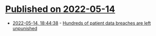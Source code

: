 # [Published on 2022-05-14](index.md)

* [2022-05-14, 18:44:38](https://news.ycombinator.com/item?id=31381014) - [Hundreds of patient data breaches are left unpunished](https://www.bmj.com/content/377/bmj.o1126)
